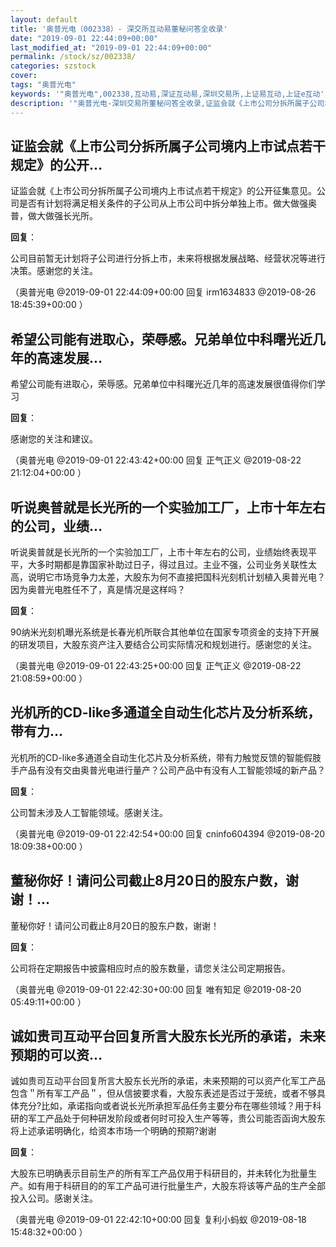 ```yaml
---
layout: default
title: '奥普光电（002338）- 深交所互动易董秘问答全收录'
date: "2019-09-01 22:44:09+00:00"
last_modified_at: "2019-09-01 22:44:09+00:00"
permalink: /stock/sz/002338/
categories: szstock
cover: 
tags: "奥普光电"
keywords: '"奥普光电",002338,互动易,深证互动易,深圳交易所,上证易互动,上证e互动'
description: '"奥普光电-深圳交易所董秘问答全收录,证监会就《上市公司分拆所属子公司境内上市试点若干规定》的公开征集意见。公司是否有计划将满足相关条件的子公司从上市公司中拆分单独上市。做大做强奥普，做大做强长光所。"'
---
```


## 证监会就《上市公司分拆所属子公司境内上市试点若干规定》的公开...

证监会就《上市公司分拆所属子公司境内上市试点若干规定》的公开征集意见。公司是否有计划将满足相关条件的子公司从上市公司中拆分单独上市。做大做强奥普，做大做强长光所。

**回复**：

公司目前暂无计划将子公司进行分拆上市，未来将根据发展战略、经营状况等进行决策。感谢您的关注。 

（奥普光电  @2019-09-01 22:44:09+00:00 回复 irm1634833  @2019-08-26 18:45:39+00:00 ）

## 希望公司能有进取心，荣辱感。兄弟单位中科曙光近几年的高速发展...

希望公司能有进取心，荣辱感。兄弟单位中科曙光近几年的高速发展很值得你们学习

**回复**：

感谢您的关注和建议。 

（奥普光电  @2019-09-01 22:43:42+00:00 回复 正气正义  @2019-08-22 21:12:04+00:00 ）

## 听说奥普就是长光所的一个实验加工厂，上市十年左右的公司，业绩...

听说奥普就是长光所的一个实验加工厂，上市十年左右的公司，业绩始终表现平平，大多时期都是靠国家补助过日子，得过且过。主业不强，公司业务关联性太高，说明它市场竞争力太差，大股东为何不直接把国科光刻机计划植入奥普光电？因为奥普光电胜任不了，真是情况是这样吗？

**回复**：

90纳米光刻机曝光系统是长春光机所联合其他单位在国家专项资金的支持下开展的研发项目，大股东资产注入要结合公司实际情况和规划进行。感谢您的关注。 

（奥普光电  @2019-09-01 22:43:25+00:00 回复 正气正义  @2019-08-22 21:08:59+00:00 ）

## 光机所的CD-like多通道全自动生化芯片及分析系统，带有力...

光机所的CD-like多通道全自动生化芯片及分析系统，带有力触觉反馈的智能假肢手产品有没有交由奥普光电进行量产？公司产品中有没有人工智能领域的新产品？

**回复**：

公司暂未涉及人工智能领域。感谢关注。 

（奥普光电  @2019-09-01 22:42:54+00:00 回复 cninfo604394  @2019-08-20 18:09:38+00:00 ）

## 董秘你好！请问公司截止8月20日的股东户数，谢谢！...

董秘你好！请问公司截止8月20日的股东户数，谢谢！

**回复**：

公司将在定期报告中披露相应时点的股东数量，请您关注公司定期报告。 

（奥普光电  @2019-09-01 22:42:30+00:00 回复 唯有知足  @2019-08-20 05:49:11+00:00 ）

## 诚如贵司互动平台回复所言大股东长光所的承诺，未来预期的可以资...

诚如贵司互动平台回复所言大股东长光所的承诺，未来预期的可以资产化军工产品包含＂所有军工产品＂，但从信披要求看，大股东表述是否过于笼统，或者不够具体充分?比如，承诺指向或者说长光所承担军品任务主要分布在哪些领域？用于科研的军工产品处于何种研发阶段或者何时可投入生产等等，贵公司能否函询大股东将上述承诺明确化，给资本巿场一个明确的预期?谢谢

**回复**：

大股东已明确表示目前生产的所有军工产品仅用于科研目的，并未转化为批量生产。如有用于科研目的的军工产品可进行批量生产，大股东将该等产品的生产全部投入公司。感谢关注。 

（奥普光电  @2019-09-01 22:42:10+00:00 回复 复利小蚂蚁  @2019-08-18 15:48:32+00:00 ）

